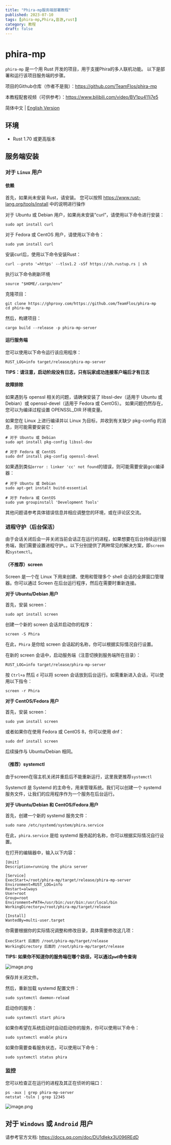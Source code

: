 ```yaml
---
title: "Phira-mp服务端部署教程"
published: 2023-07-10
tags: [phira-mp,Phira,音游,rust]
category: 教程
draft: false
---
```


# phira-mp

`phira-mp` 是一个用 Rust 开发的项目，用于支援Phira的多人联机功能。 以下是部署和运行该项目服务端的步骤。

项目的Github仓库（作者不是我）：https://github.com/TeamFlos/phira-mp

本教程配套视频（可供参考）：https://www.bilibili.com/video/BV1pu411j7e5

简体中文 | [English Version](https://github.com/okatu-loli/phira-mp/blob/main/README.md)

## 环境

*   Rust 1.70 或更高版本

## 服务端安装

### 对于 `Linux` 用户

#### 依赖

首先，如果尚未安装 Rust，请安装。 您可以按照 <https://www.rust-lang.org/tools/install> 中的说明进行操作

对于 Ubuntu 或 Debian 用户，如果尚未安装“curl”，请使用以下命令进行安装：

```shell
sudo apt install curl
```

对于 Fedora 或 CentOS 用户，请使用以下命令：

```shell
sudo yum install curl
```

安装curl后，使用以下命令安装Rust：

```shell
curl --proto '=https' --tlsv1.2 -sSf https://sh.rustup.rs | sh
```
执行以下命令刷新环境
```shell
source "$HOME/.cargo/env"
```
克隆项目：
```shell
git clone https://ghproxy.com/https://github.com/TeamFlos/phira-mp
cd phira-mp
```

然后，构建项目：
```shell
cargo build --release -p phira-mp-server
```

#### 运行服务端

您可以使用以下命令运行该应用程序：

```shell
RUST_LOG=info target/release/phira-mp-server
```
**TIPS：请注意，启动阶段没有日志，只有玩家成功连接客户端后才有日志**

#### 故障排除

如果遇到与 openssl 相关的问题，请确保安装了 libssl-dev（适用于 Ubuntu 或 Debian）或 openssl-devel（适用于 Fedora 或 CentOS）。 如果问题仍然存在，您可以为编译过程设置 OPENSSL\_DIR 环境变量。

如果您在 Linux 上进行编译并以 Linux 为目标，并收到有关缺少 pkg-config 的消息，则可能需要安装它：

```shell
# 对于 Ubuntu 或 Debian
sudo apt install pkg-config libssl-dev 

# 对于 Fedora 或 CentOS
sudo dnf install pkg-config openssl-devel
```

如果遇到类似`error : linker 'cc' not found`的错误，则可能需要安装gcc编译器：
```shell
# 对于 Ubuntu 或 Debian
sudo apt-get instalt buitd-essential

# 对于 Fedora 或 CentOS
sudo yum groupinstall 'Development Tools'
```
其他问题请参考具体错误信息并相应调整您的环境，或在评论区交流。

### 进程守护（后台保活）
由于会话关闭后会一并关闭当前会话正在运行的进程，如果想要在后台持续运行服务端，我们需要设置进程守护。。以下分别提供了两种常见的解决方案，即`screen`和`systemctl`。
#### （不推荐）screen

Screen 是一个在 Linux 下用来创建、使用和管理多个 shell 会话的全屏窗口管理器。你可以通过 Screen 在后台运行程序，然后在需要时重新连接。

**对于 Ubuntu/Debian 用户**

首先，安装 screen：

```shell
sudo apt install screen
```

创建一个新的 screen 会话并启动你的程序：

```shell
screen -S Phira
```

在此，`Phira` 是你给 screen 会话起的名称，你可以根据实际情况自行设置。

在新的 screen 会话中，启动服务端（注意切换到服务端所在目录）：

```
RUST_LOG=info target/release/phira-mp-server
```

按 `Ctrl+a` 然后 `d` 可以将 screen 会话放到后台运行。如需重新进入会话，可以使用以下指令：
```shell
screen -r Phira
```

**对于 CentOS/Fedora 用户**

首先，安装 screen：

```shell
sudo yum install screen
```

或者如果你在使用 Fedora 或 CentOS 8，你可以使用 dnf：

```shell
sudo dnf install screen
```

后续操作与 Ubuntu/Debian 相同。

#### （推荐）systemctl
由于screen在宿主机关闭并重启后不能重新运行，这里我更推荐`systemctl`

Systemctl 是 Systemd 的主命令，用来管理系统。我们可以创建一个 systemd 服务文件，让我们的应用程序作为一个服务在后台运行。

**对于 Ubuntu/Debian 和 CentOS/Fedora 用户**

首先，创建一个新的 systemd 服务文件：

```shell
sudo nano /etc/systemd/system/phira.service
```

在此，`phira.service` 是给 systemd 服务起的名称，你可以根据实际情况自行设置。

在打开的编辑器中，输入以下内容：

```
[Unit]
Description=running the phira server

[Service]
ExecStart=/root/phira-mp/target/release/phira-mp-server
Environment=RUST_LOG=info
Restart=always
User=root
Group=root
Environment=PATH=/usr/bin:/usr/bin:/usr/local/bin
WorkingDirectory=/root/phira-mp/target/release

[Install]
WantedBy=multi-user.target
```
你需要根据你的实际情况调整和修改目录，具体需要修改这几项：
```
ExecStart 后面的 /root/phira-mp/target/release
WorkingDirectory 后面的 /root/phira-mp/target/release
```
**TIPS: 如果你不知道你的服务端在哪个路径，可以通过`pwd`命令查询**

![image.png](https://p1-juejin.byteimg.com/tos-cn-i-k3u1fbpfcp/e0897e0a816c4731a0178ebecac083c9~tplv-k3u1fbpfcp-watermark.image?)

保存并关闭文件。

然后，重新加载 systemd 配置文件：

```shell
sudo systemctl daemon-reload
```

启动你的服务：

```shell
sudo systemctl start phira
```

如果你希望在系统启动时自动启动你的服务，你可以使用以下命令：

```shell
sudo systemctl enable phira
```

如果你需要查看服务状态，可以使用以下命令：

```shell
sudo systemctl status phira
```

### 监控

您可以检查正在运行的进程及其正在侦听的端口：

```shell
ps -aux | grep phira-mp-server
netstat -tuln | grep 12345
```

![image.png](https://p3-juejin.byteimg.com/tos-cn-i-k3u1fbpfcp/a4ba19abbaaa4cff832da8e354e5a176~tplv-k3u1fbpfcp-watermark.image?)

## 对于 `Windows` 或 `Android` 用户

请参考官方文档: <https://docs.qq.com/doc/DU1dlekx3U096REdD>

